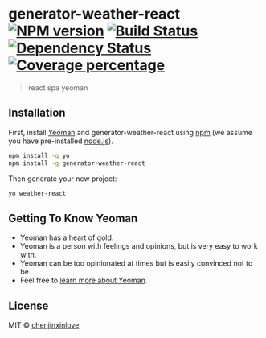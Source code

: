 # generator-weather-react [![NPM version][npm-image]][npm-url] [![Build Status][travis-image]][travis-url] [![Dependency Status][daviddm-image]][daviddm-url] [![Coverage percentage][coveralls-image]][coveralls-url]
> react spa yeoman

## Installation

First, install [Yeoman](http://yeoman.io) and generator-weather-react using [npm](https://www.npmjs.com/) (we assume you have pre-installed [node.js](https://nodejs.org/)).

```bash
npm install -g yo
npm install -g generator-weather-react
```

Then generate your new project:

```bash
yo weather-react
```

## Getting To Know Yeoman

 * Yeoman has a heart of gold.
 * Yeoman is a person with feelings and opinions, but is very easy to work with.
 * Yeoman can be too opinionated at times but is easily convinced not to be.
 * Feel free to [learn more about Yeoman](http://yeoman.io/).

## License

MIT © [chenjinxinlove]()


[npm-image]: https://badge.fury.io/js/generator-weather-react.svg
[npm-url]: https://npmjs.org/package/generator-weather-react
[travis-image]: https://travis-ci.org/chenjinxinlove/generator-weather-react.svg?branch=master
[travis-url]: https://travis-ci.org/chenjinxinlove/generator-weather-react
[daviddm-image]: https://david-dm.org/chenjinxinlove/generator-weather-react.svg?theme=shields.io
[daviddm-url]: https://david-dm.org/chenjinxinlove/generator-weather-react
[coveralls-image]: https://coveralls.io/repos/chenjinxinlove/generator-weather-react/badge.svg
[coveralls-url]: https://coveralls.io/r/chenjinxinlove/generator-weather-react
